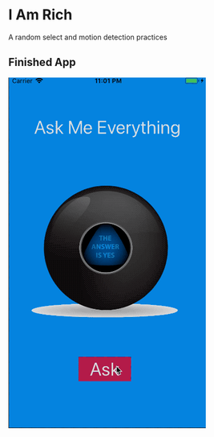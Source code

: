 # I Am Rich
A random select and motion detection practices

## Finished App
![Finished App](screenshot.gif)
